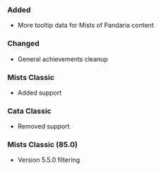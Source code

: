 <p><h3>Added</h3></p>
<ul>
<li>More tooltip data for Mists of Pandaria content</li>
</ul>
<p><h3>Changed</h3></p>
<ul>
<li>General achievements cleanup</li>
</ul>
<p><h3>Mists Classic</h3></p>
<ul>
<li>Added support</li>
</ul>
<p><h3>Cata Classic</h3></p>
<ul>
<li>Removed support</li>
</ul>
<p><h3>Mists Classic (85.0)</h3></p>
<ul>
<li>Version 5.5.0 filtering</li>
</ul>
